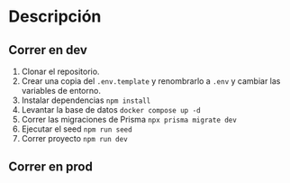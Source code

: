 # Descripción

## Correr en dev

1. Clonar el repositorio.
2. Crear una copia del ```.env.template``` y renombrarlo a ```.env``` y cambiar las variables de entorno.
3. Instalar dependencias ```npm install```
4. Levantar la base de datos ```docker compose up -d```
5. Correr las migraciones de Prisma ```npx prisma migrate dev``` 
6. Ejecutar el seed ```npm run seed``` 
7. Correr proyecto ```npm run dev```


## Correr en prod